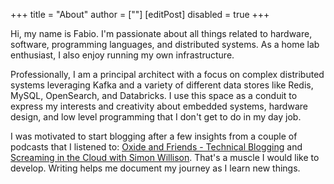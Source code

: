 +++
title = "About"
author = [""]
[editPost]
disabled = true
+++

Hi, my name is Fabio. I'm passionate about all things related to hardware,
software, programming languages, and distributed systems. As a home lab
enthusiast, I also enjoy running my own infrastructure.

Professionally, I am a principal architect with a focus on complex distributed
systems leveraging Kafka and a variety of different data stores like Redis,
MySQL, OpenSearch, and Databricks. I use this space as a conduit to express my
interests and creativity about embedded systems, hardware design, and low level
programming that I don't get to do in my day job.

I was motivated to start blogging after a few insights from a couple of podcasts
that I listened to:
[Oxide and Friends - Technical Blogging](https://oxide-and-friends.transistor.fm/episodes/technical-blogging)
and
[Screaming in the Cloud with Simon Willison](https://www.lastweekinaws.com/podcast/screaming-in-the-cloud/ai-s-security-crisis-why-your-assistant-might-betray-you/).
That's a muscle I would like to develop. Writing helps me document my journey as
I learn new things.
